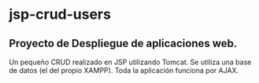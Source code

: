 # jsp-crud-users
## Proyecto de Despliegue de aplicaciones web.
Un pequeño CRUD realizado en JSP utilizando Tomcat. Se utiliza una base de datos (el del propio XAMPP). Toda la aplicación funciona por AJAX.
